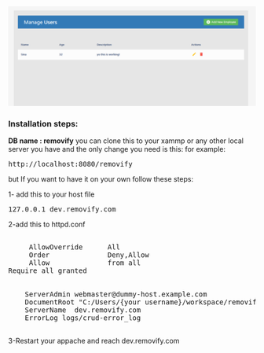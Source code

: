 ![Screenshot](https://github.com/sinakhoshdel/crud-php-oop-pdo/blob/master/assets/Screenshot.png "CRUD")
<br>
<h3>Installation steps:</h3>
<strong>DB name : removify</strong>
you can clone this to your xammp or any other local server you have and the only change you need is this:
for example:
<pre>http://localhost:8080/removify</pre>

but If you want to have it on your own follow these steps:

1- add this to your host file
<pre>
127.0.0.1 dev.removify.com
</pre>
2-add this to httpd.conf
<pre>
<Directory "C:/Users/{your username}/workspace">
     AllowOverride      All
     Order              Deny,Allow
     Allow              from all
Require all granted
</Directory>
<VirtualHost *:80>
    ServerAdmin webmaster@dummy-host.example.com
    DocumentRoot "C:/Users/{your username}/workspace/removify"
    ServerName  dev.removify.com
    ErrorLog logs/crud-error_log
</VirtualHost>
</pre>

3-Restart your appache and reach dev.removify.com

